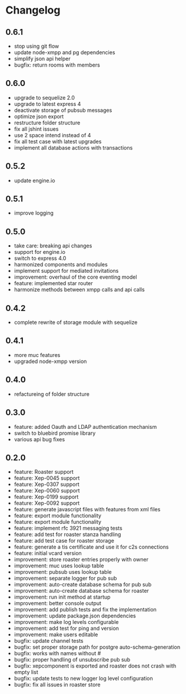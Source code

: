 # Changelog

## 0.6.1

* stop using git flow
* update node-xmpp and pg dependencies
* simplify json api helper
* bugfix: return rooms with members

## 0.6.0

* upgrade to sequelize 2.0
* upgrade to latest express 4
* deactivate storage of pubsub messages
* optimize json export
* restructure folder structure
* fix all jshint issues
* use 2 space intend instead of 4
* fix all test case with latest upgrades
* implement all database actions with transactions

## 0.5.2

* update engine.io

## 0.5.1

* improve logging

## 0.5.0 

* take care: breaking api changes
* support for engine.io
* switch to express 4.0
* harmonized components and modules
* implement support for mediated invitations
* improvement: overhaul of the core eventing model
* feature: implemented star router
* harmonize methods between xmpp calls and api calls

## 0.4.2

* complete rewrite of storage module with sequelize

## 0.4.1

* more muc features
* upgraded node-xmpp version

## 0.4.0

* refactureing of folder structure

## 0.3.0

* feature: added Oauth and LDAP authentication mechanism
* switch to bluebird promise library
* various api bug fixes

## 0.2.0

* feature: Roaster support
* feature: Xep-0045 support
* feature: Xep-0307 support
* feature: Xep-0060 support
* feature: Xep-0199 support
* feature: Xep-0092 support
* feature: generate javascript files with features from xml files
* feature: export module functionality
* feature: export module functionality
* feature: implement rfc 3921 messaging tests
* feature: add test for roaster stanza handling
* feature: add test case for roaster storage
* feature: generate a tis certificate and use it for c2s connections
* feature: initial vcard version
* improvement: store roaster entries properly with owner
* improvement: muc uses lookup table
* improvement: pubsub uses lookup table
* improvement: separate logger for pub sub
* improvement: auto-create database schema for pub sub
* improvement: auto-create database schema for roaster
* improvement: run init method at startup
* improvement: better console output
* improvement: add publish tests and fix the implementation
* improvement: update package.json dependencies
* improvement: make log levels configurable
* improvement: add test for ping and version
* improvement: make users editable
* bugfix: update channel tests
* bugfix: set proper storage path for postgre auto-schema-generation
* bugfix: works with names without #
* bugfix: proper handling of unsubscribe pub sub
* bugfix: xepcomponent is exported and roaster does not crash with empty list
* bugfix: update tests to new logger log level configuration
* bugfix: fix all issues in roaster store